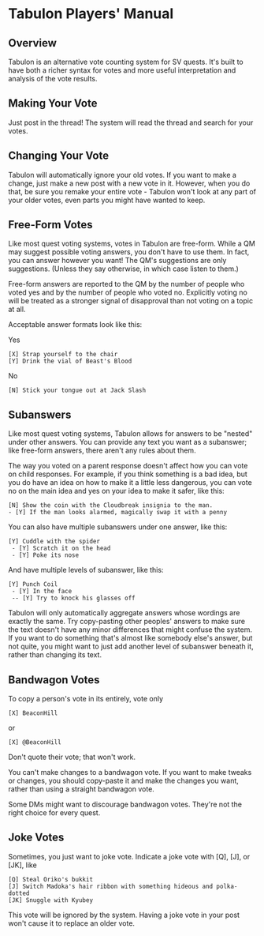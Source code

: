 # Tabulon Players' Manual

## Overview

Tabulon is an alternative vote counting system for SV quests. It's built to have both a richer syntax for votes and more useful interpretation and analysis of the vote results.

## Making Your Vote

Just post in the thread! The system will read the thread and search for your votes.

## Changing Your Vote

Tabulon will automatically ignore your old votes. If you want to make a change, just make a new post with a new vote in it. However, when you do that, be sure you remake your entire vote - Tabulon won't look at any part of your older votes, even parts you might have wanted to keep.

## Free-Form Votes

Like most quest voting systems, votes in Tabulon are free-form. While a QM may suggest possible voting answers, you don't have to use them. In fact, you can answer however you want! The QM's suggestions are only suggestions. (Unless they say otherwise, in which case listen to them.)

Free-form answers are reported to the QM by the number of people who voted yes and by the number of people who voted no. Explicitly voting no will be treated as a stronger signal of disapproval than not voting on a topic at all.

Acceptable answer formats look like this:

Yes

	[X] Strap yourself to the chair
	[Y] Drink the vial of Beast's Blood

No

	[N] Stick your tongue out at Jack Slash

## Subanswers

Like most quest voting systems, Tabulon allows for answers to be "nested" under other answers. You can provide any text you want as a subanswer; like free-form answers, there aren't any rules about them.

The way you voted on a parent response doesn't affect how you can vote on child responses. For example, if you think something is a bad idea, but you do have an idea on how to make it a little less dangerous, you can vote no on the main idea and yes on your idea to make it safer, like this:

	[N] Show the coin with the Cloudbreak insignia to the man.
 	- [Y] If the man looks alarmed, magically swap it with a penny

You can also have multiple subanswers under one answer, like this:

	[Y] Cuddle with the spider
	 - [Y] Scratch it on the head
	 - [Y] Poke its nose

And have multiple levels of subanswer, like this:

	[Y] Punch Coil
	 - [Y] In the face
	 -- [Y] Try to knock his glasses off

Tabulon will only automatically aggregate answers whose wordings are exactly the same. Try copy-pasting other peoples' answers to make sure the text doesn't have any minor differences that might confuse the system. If you want to do something that's almost like somebody else's answer, but not quite, you might want to just add another level of subanswer beneath it, rather than changing its text.


## Bandwagon Votes

To copy a person's vote in its entirely, vote only

	[X] BeaconHill

or

	[X] @BeaconHill

Don't quote their vote; that won't work.

You can't make changes to a bandwagon vote. If you want to make tweaks or changes, you should copy-paste it and make the changes you want, rather than using a straight bandwagon vote.

Some DMs might want to discourage bandwagon votes. They're not the right choice for every quest.

## Joke Votes

Sometimes, you just want to joke vote. Indicate a joke vote with [Q], [J], or [JK], like

	[Q] Steal Oriko's bukkit
	[J] Switch Madoka's hair ribbon with something hideous and polka-dotted
	[JK] Snuggle with Kyubey

This vote will be ignored by the system. Having a joke vote in your post won't cause it to replace an older vote.

